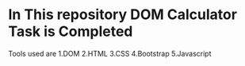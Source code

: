 # In This repository DOM Calculator Task is Completed
Tools used are
1.DOM
2.HTML
3.CSS
4.Bootstrap
5.Javascript